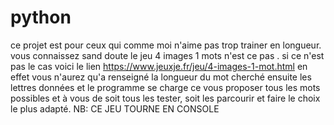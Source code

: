 # python
ce projet est pour ceux qui comme moi n'aime pas trop trainer en longueur.
vous connaissez sand doute le jeu 4 images 1 mots n'est ce pas . si ce n'est pas le cas voici le lien https://www.jeuxje.fr/jeu/4-images-1-mot.html
en effet vous n'aurez qu'a renseigné la longueur du mot cherché ensuite les lettres données et le programme se charge ce vous proposer tous les mots possibles et à vous de soit
tous les tester, soit les parcourir et faire le choix  le plus adapté. 
NB: CE JEU TOURNE EN CONSOLE
